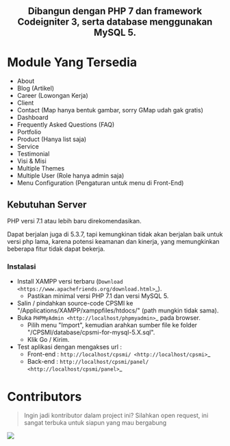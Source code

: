 <h2 align="center">Dibangun dengan PHP 7 dan framework Codeigniter 3, serta database menggunakan MySQL 5.</h2>

# Module Yang Tersedia

- About
- Blog (Artikel)
- Career (Lowongan Kerja)
- Client
- Contact (Map hanya bentuk gambar, sorry GMap udah gak gratis)
- Dashboard
- Frequently Asked Questions (FAQ)
- Portfolio
- Product (Hanya list saja)
- Service
- Testimonial
- Visi & Misi
- Multiple Themes
- Multiple User (Role hanya admin saja)
- Menu Configuration (Pengaturan untuk menu di Front-End)

## Kebutuhan Server

PHP versi 7.1 atau lebih baru direkomendasikan.

Dapat berjalan juga di 5.3.7, tapi kemungkinan tidak akan berjalan baik
untuk versi php lama, karena potensi keamanan dan kinerja, yang memungkinkan
beberapa fitur tidak dapat bekerja.

### Instalasi

- Install XAMPP versi terbaru (`Download <https://www.apachefriends.org/download.html>`_).
  - Pastikan minimal versi PHP 7.1 dan versi MySQL 5.
- Salin / pindahkan source-code CPSMI ke "/Applications/XAMPP/xamppfiles/htdocs/" (path mungkin tidak sama).
- Buka `PHPMyAdmin <http://localhost/phpmyadmin>`_ pada browser.
  - Pilih menu "Import", kemudian arahkan sumber file ke folder "/CPSMI/database/cpsmi-for-mysql-5.X.sql".
  - Klik Go / Kirim.
- Test aplikasi dengan mengakses url :
  - Front-end : `http://localhost/cpsmi/ <http://localhost/cpsmi>`_
  - Back-end : `http://localhost/cpsmi/panel/ <http://localhost/cpsmi/panel>`_

# Contributors

> Ingin jadi kontributor dalam project ini? Silahkan open request, ini sangat terbuka untuk siapun yang mau bergabung

<a href="https://github.com/rahmatsubandi/cpsmi/graphs/contributors">
  <img src="https://contrib.rocks/image?repo=rahmatsubandi/cpsmi" />
</a>
